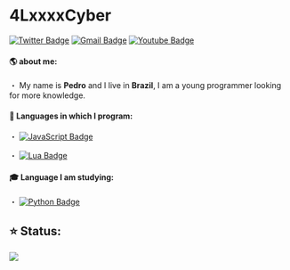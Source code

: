 # 4LxxxxCyber

[![Twitter Badge](https://img.shields.io/badge/-@4LxxxxCyber-6633cc?style=flat-square&labelColor=6633cc&logo=twitter&logoColor=white&link=https://twitter.com/4lxxxxcyber)](https://twitter.com/4lxxxxcyber)
[![Gmail Badge](https://img.shields.io/badge/-4lxxxxcyber@gmail.com-6633cc?style=flat-square&logo=Gmail&logoColor=white&link=mailto:4lxxxxcyber@gmail.com)](mailto:4lxxxxcyber@gmail.com)
[![Youtube Badge](https://img.shields.io/badge/-4LxxxxCyber-6633cc?style=flat-square&labelColor=6633cc&logo=youtube&logoColor=white&link=https://www.youtube.com/channel/UC1udFUM6us-c0s076wcwG-g)](https://www.youtube.com/channel/UC1udFUM6us-c0s076wcwG-g)

#### 🌎 about me:

・ My name is **Pedro** and I live in **Brazil**, I am a young programmer looking for more knowledge.

#### 🌟 Languages in which I program:

・ [![JavaScript Badge](https://img.shields.io/badge/-JavaScript-ADFF2F?style=flat-square&labelColor=ADFF2F&logo=javascript&logoColor=white&link=https://www.javascript.com/)](https://www.javascript.com/)

・ [![Lua Badge](https://img.shields.io/badge/-Lua-4B0082?style=flat-square&labelColor=4B0082&logo=lua&logoColor=white&link=https://www.lua.org/portugues.html)](https://www.lua.org/portugues.html)

#### 🎓 Language I am studying:

・ [![Python Badge](https://img.shields.io/badge/-python-ADFF2F?style=flat-square&labelColor=ADFF2F&logo=python&logoColor=white&link=https://www.python.org/)](https://www.python.org/)

## ⭐ Status:
<img src="https://github-readme-stats.vercel.app/api?username=4lxxxx&&show_icons=true&title_color=6633cc&icon_color=bb2acf&text_color=ffffff&bg_color=151515">

